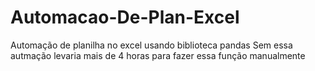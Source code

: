 # Automacao-De-Plan-Excel
Automação de planilha no excel usando biblioteca pandas 
Sem essa autmação levaria mais de 4 horas para fazer essa função manualmente 
